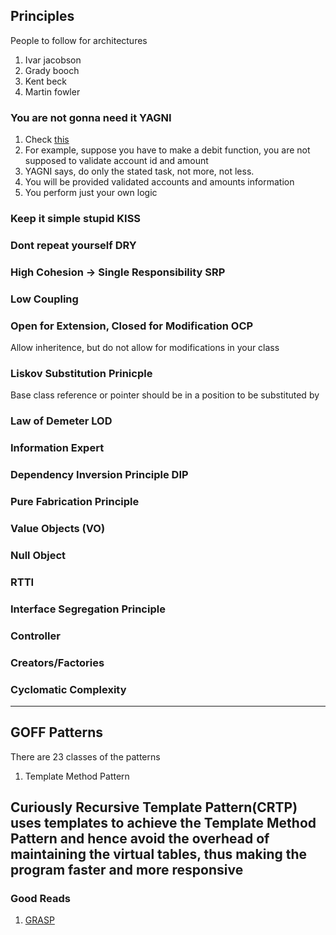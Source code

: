 ## Principles

People to follow for architectures
1. Ivar jacobson
2. Grady booch
3. Kent beck
4. Martin fowler

### You are not gonna need it **YAGNI**
1. Check [this](https://martinfowler.com/bliki/Yagni.html)
2. For example, suppose you have to make a debit function, you are not supposed to validate account id and amount
3. YAGNI says, do only the stated task, not more, not less. 
4. You will be provided validated accounts and amounts information
5. You perform just your own logic 


### Keep it simple stupid **KISS**

### Dont repeat yourself **DRY**

### High Cohesion -> Single Responsibility **SRP**

### Low Coupling

### Open for Extension, Closed for Modification **OCP**
Allow inheritence, but do not allow for modifications in your class

### Liskov Substitution Prinicple
Base class reference or pointer should be in a position to be substituted by 

### Law of Demeter **LOD**

### Information Expert

### Dependency Inversion Principle **DIP**

### Pure Fabrication Principle

### Value Objects (VO)

### Null Object

### RTTI

### Interface Segregation Principle

### Controller

### Creators/Factories

### Cyclomatic Complexity
---

## GOFF Patterns

There are 23 classes of the patterns

1. Template Method Pattern

Curiously Recursive Template Pattern(CRTP) uses templates to achieve the Template Method Pattern and hence avoid
the overhead of maintaining the virtual tables, thus making the program faster and more responsive
---

### Good Reads

1. [GRASP](https://www.cs.colorado.edu/~kena/classes/5448/f12/presentation-materials/rao.pdf)
